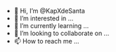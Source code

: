 - 👋 Hi, I’m @KapXdeSanta
- 👀 I’m interested in ...
- 🌱 I’m currently learning ...
- 💞️ I’m looking to collaborate on ...
- 📫 How to reach me ...

<!---
KapXdeSanta/KapXdeSanta is a ✨ special ✨ repository because its `README.md` (this file) appears on your GitHub profile.
You can click the Preview link to take a look at your changes.
--->
